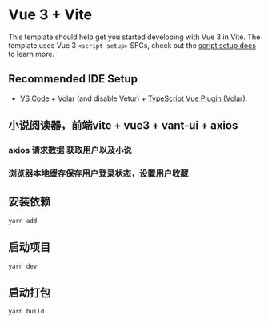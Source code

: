 # Vue 3 + Vite

This template should help get you started developing with Vue 3 in Vite. The template uses Vue 3 `<script setup>` SFCs, check out the [script setup docs](https://v3.vuejs.org/api/sfc-script-setup.html#sfc-script-setup) to learn more.

## Recommended IDE Setup

- [VS Code](https://code.visualstudio.com/) + [Volar](https://marketplace.visualstudio.com/items?itemName=Vue.volar) (and disable Vetur) + [TypeScript Vue Plugin (Volar)](https://marketplace.visualstudio.com/items?itemName=Vue.vscode-typescript-vue-plugin).

## 小说阅读器，前端vite + vue3 + vant-ui + axios
### axios 请求数据 获取用户以及小说
### 浏览器本地缓存保存用户登录状态，设置用户收藏

## 安装依赖
```yarn add```
## 启动项目
```yarn dev```
## 启动打包
```yarn build```